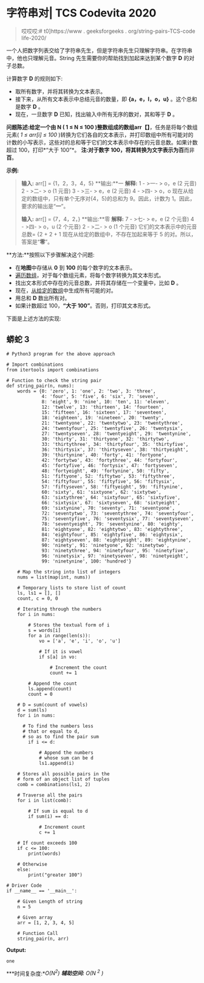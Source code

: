 # 字符串对| TCS Codevita 2020

> 哎哎哎:# t0]https://www . geeksforgeeks . org/string-pairs-TCS-code life-2020/

一个人把数字列表交给了字符串先生，但是字符串先生只理解字符串。在字符串中，他也只理解元音。String 先生需要你的帮助找到加起来达到某个数字 **D** 的对子总数。

计算数字 **D** 的规则如下:

*   取所有数字，并将其转换为文本表示。
*   接下来，从所有文本表示中总结元音的数量，即 **{a，e，I，o，u}** 。这个总和是数字 **D** 。
*   现在，一旦数字 **D** 已知，找出输入中所有无序的数对，其和等于 **D** 。

**问题陈述:**给定一个由 **N** ( **1 ≤ N ≤ 100** )整数组成的数组**arr【】**，任务是将每个数组元素( *1 ≤ arr[i] ≤ 100* )转换为它们各自的文本表示，并打印数组中所有可能对的计数的小写表示，这些对的总和等于它们的文本表示中存在的元音总数。如果计数超过 100，打印*“大于 100”*。
**注:**对于数字 100，将其转换为文字表示为**百**而非**百**。

**示例:**

> **输入:** arr[] = {1，2，3，4，5}
> **输出:**一
> **解释:**
> 1 - >一- > o，e (2 元音)
> 2 - >二- > o (1 元音)
> 3 - >三- > e，e (2 元音)
> 4 - >四- > o，o
> 现在从给定的数组中，只有单个无序对{4，5}的总和为 9。因此，计数为 1。因此，要求的输出是“**一**”。
> 
> **输入:** arr[] = {7，4，2，}
> **输出:**零
> **解释:**
> 7 - >七- > e，e (2 个元音)
> 4 - >四- > o，u (2 个元音)
> 2 - >二- > o (1 个元音)
> 它们的文本表示中的元音总数= {2 + 2 + 1
> 现在从给定的数组中，不存在加起来等于 5 的对。所以，答案是“**零**”。

**方法:**按照以下步骤解决这个问题:

*   在**地图**中存储从 **0** 到 **100** 的每个数字的文本表示。
*   [遍历数组](https://www.geeksforgeeks.org/c-program-to-traverse-an-array/)，对于每个数组元素，将每个数字转换为其文本形式。
*   找出文本形式中存在的元音总数，并将其存储在一个变量中，比如 **D** 。
*   现在，[从给定的数组](https://www.geeksforgeeks.org/find-all-pairs-possible-from-the-given-array/)中生成所有可能的对。
*   用总和 **D** 数出所有对。
*   如果计数超过 100，**“大于 100”**。否则，打印其文本形式。

下面是上述方法的实现:

## 蟒蛇 3

```
# Python3 program for the above approach

# Import combinations
from itertools import combinations

# Function to check the string pair
def string_pair(n, nums):
    words = {0: 'zero', 1: 'one', 2: 'two', 3: 'three',
             4: 'four', 5: 'five', 6: 'six', 7: 'seven',
             8: 'eight', 9: 'nine', 10: 'ten', 11: 'eleven',
             12: 'twelve', 13: 'thirteen', 14: 'fourteen',
             15: 'fifteen', 16: 'sixteen', 17: 'seventeen',
             18: 'eighteen', 19: 'nineteen', 20: 'twenty',
             21: 'twentyone', 22: 'twentytwo', 23: 'twentythree',
             24: 'twentyfour', 25: 'twentyfive', 26: 'twentysix',
             27: 'twentyseven', 28: 'twentyeight', 29: 'twentynine',
             30: 'thirty', 31: 'thirtyone', 32: 'thirtytwo',
             33: 'thirtythree', 34: 'thirtyfour', 35: 'thirtyfive',
             36: 'thirtysix', 37: 'thirtyseven', 38: 'thirtyeight',
             39: 'thirtynine', 40: 'forty', 41: 'fortyone',
             42: 'fortytwo', 43: 'fortythree', 44: 'fortyfour',
             45: 'fortyfive', 46: 'fortysix', 47: 'fortyseven',
             48: 'fortyeight', 49: 'fortynine', 50: 'fifty',
             51: 'fiftyone', 52: 'fiftytwo', 53: 'fiftythree',
             54: 'fiftyfour', 55: 'fiftyfive', 56: 'fiftysix',
             57: 'fiftyseven', 58: 'fiftyeight', 59: 'fiftynine',
             60: 'sixty', 61: 'sixtyone', 62: 'sixtytwo',
             63: 'sixtythree', 64: 'sixtyfour', 65: 'sixtyfive',
             66: 'sixtysix', 67: 'sixtyseven', 68: 'sixtyeight',
             69: 'sixtynine', 70: 'seventy', 71: 'seventyone',
             72: 'seventytwo', 73: 'seventythree', 74: 'seventyfour',
             75: 'seventyfive', 76: 'seventysix', 77: 'seventyseven',
             78: 'seventyeight', 79: 'seventynine', 80: 'eighty',
             81: 'eightyone', 82: 'eightytwo', 83: 'eightythree',
             84: 'eightyfour', 85: 'eightyfive', 86: 'eightysix',
             87: 'eightyseven', 88: 'eightyeight', 89: 'eightynine',
             90: 'ninety', 91: 'ninetyone', 92: 'ninetytwo',
             93: 'ninetythree', 94: 'ninetyfour', 95: 'ninetyfive',
             96: 'ninetysix', 97: 'ninetyseven', 98: 'ninetyeight',
             99: 'ninetynine', 100: 'hundred'}

    # Map the string into list of integers
    nums = list(map(int, nums))

    # Temporary lists to store list of count
    ls, ls1 = [], []
    count, c = 0, 0

    # Iterating through the numbers
    for i in nums:

        # Stores the textual form of i
        s = words[i]
        for a in range(len(s)):
            vo = ['a', 'e', 'i', 'o', 'u']

            # If it is vowel
            if s[a] in vo:

                # Increment the count
                count += 1

        # Append the count
        ls.append(count)
        count = 0

    # D = sum(count of vowels)
    d = sum(ls)
    for i in nums:

      # To find the numbers less
      # that or equal to d,
      # so as to find the pair sum
        if i <= d:

            # Append the numbers
            # whose sum can be d
            ls1.append(i)

    # Stores all possible pairs in the
    # form of an object list of tuples
    comb = combinations(ls1, 2)

    # Traverse all the pairs
    for i in list(comb):

        # If sum is equal to d
        if sum(i) == d:

            # Increment count
            c += 1

    # If count exceeds 100
    if c <= 100:
        print(words)

    # Otherwise
    else:
        print("greater 100")

# Driver Code
if __name__ == '__main__':

    # Given Length of string
    n = 5

    # Given array
    arr = [1, 2, 3, 4, 5]

    # Function Call
    string_pair(n, arr)
```

**Output:**

```
one

```

***时间复杂度:**O(N<sup>2</sup>)*
***辅助空间:** O(N <sup>2</sup> )*